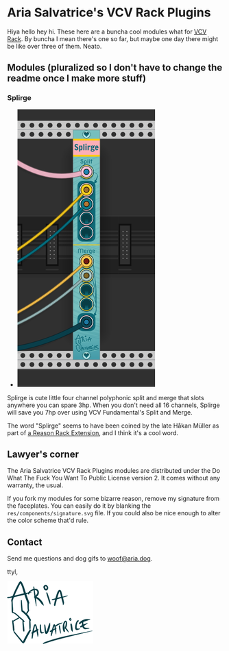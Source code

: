 Aria Salvatrice's VCV Rack Plugins
==================================

Hiya hello hey hi. These here are a buncha cool modules what for [VCV Rack](https://vcvrack.com/). By buncha I mean there's one so far, but maybe one day there might be like over three of them. Neato.


Modules (pluralized so I don't have to change the readme once I make more stuff)
--------------------------------------------------------------------------------

### Splirge ###

- ![Splirge](/doc/splirge.png)

Splirge is cute little four channel polyphonic split and merge that slots anywhere you can spare 3hp. When you don't need all 16 channels, Splirge will save you 7hp over using VCV Fundamental's Split and Merge.

The word "Splirge" seems to have been coined by the late Håkan Müller as part of [a Reason Rack Extension](https://www.reasonstudios.com/shop/rack-extension/mxsplirger-cv-flexible-split-merge/), and I think it's a cool word.



Lawyer's corner
---------------
The Aria Salvatrice VCV Rack Plugins modules are distributed under the Do What The Fuck You Want To Public License version 2. It comes without any warranty, the usual.

If you fork my modules for some bizarre reason, remove my signature from the faceplates. You can easily do it by blanking the `res/components/signature.svg` file. If you could also be nice enough to alter the color scheme that'd rule. 



Contact
-------
Send me questions and dog gifs to <woof@aria.dog>. 

ttyl,

![Aria Salvatrice](/doc/signature.png)
